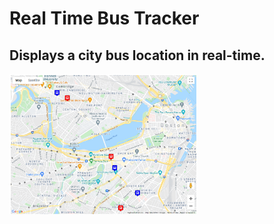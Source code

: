 # Real Time Bus Tracker
## Displays a city bus location in real-time.
<img src= "Real Time Bus Tracker.PNG" width='300'/>
